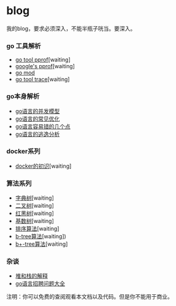 # blog
我的blog，要求必须深入，不能半瓶子咣当。要深入。

### go 工具解析
- [go tool pprof](https://github.com/googege/blog/tree/master/go/tool/pprof/README.md)[waiting]
- [google's pprof](https://github.com/googege/blog/tree/master/go/tool/gpprof/README.md)[waiting]
- [go mod](https://github.com/googege/blog/tree/master/go/tool/goMod/README.md)
- [go tool trace](https://github.com/googege/blog/tree/master/go/tool/trace/README.md)[waiting]
### go本身解析
- [go语言的并发模型](https://github.com/googege/blog/tree/master/go/go/concurrency/README.md)
- [go语言的常见优化](https://github.com/googege/blog/tree/master/go/go/optimization/README.md)
- [go语言容易错的几个点](https://github.com/googege/blog/tree/master/go/go/important/README.md)
- [go语言的逃逸分析](https://github.com/googege/blog/tree/master/go/go/escape-analysis/README.md)
### docker系列
- [docker的初识](https://github.com/googege/blog/tree/master/docker/helloWorld/README.md)[waiting]
### 算法系列
- [字典树](https://github.com/googege/blog/tree/master/algorithm/trie-tree/README.md)[waiting]
- [二叉树](https://github.com/googege/blog/tree/master/algorithm/binary-tree/README.md)[waiting]
- [红黑树](https://github.com/googege/blog/tree/master/algorithm/red-black-tree/README.md)[waiting]
- [基数树](https://github.com/googege/blog/tree/master/algorithm/radix-tree/README.md)[waiting]
- [排序算法](https://github.com/googege/blog/tree/master/algorithm/sequence/README.md)[waiting]
- [b-tree算法](https://github.com/googege/blog/tree/master/algorithm/b-tree/README.md)[waiting])
- [b+-tree算法](https://github.com/googege/blog/tree/master/algorithm/b+-tree/README.md)[waiting]
### 杂谈
- [堆和栈的解释](https://github.com/googege/blog/tree/master/mixtalk/heap-stack/README.md)
- [go语言招聘问题大全](https://github.com/googege/blog/tree/master/mixtalk/go-application-question/README.md)

注明：你可以免费的查阅观看本文档以及代码。但是你不能用于商业。
